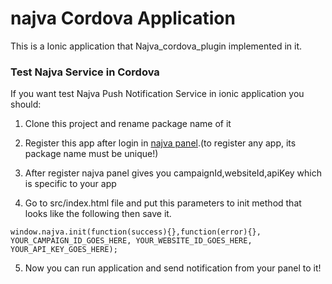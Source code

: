 # najva Cordova Application
This is a Ionic application that Najva_cordova_plugin implemented in it.

### Test Najva Service in Cordova
If you want test Najva Push Notification Service in ionic application you should:

1.  Clone this project and rename package name of it 

2.  Register this app after login in [najva panel](https://app.najva.com/accounts/login/?next=/).(to register any app, its package name must be unique!)


3.  After register najva panel gives you campaignId,websiteId,apiKey which is specific to your app

4.  Go to src/index.html file and put this parameters to init method that looks like the following then save it.
```
window.najva.init(function(success){},function(error){}, YOUR_CAMPAIGN_ID_GOES_HERE, YOUR_WEBSITE_ID_GOES_HERE, YOUR_API_KEY_GOES_HERE);
```
5.  Now you can run application and send notification from your panel to it!